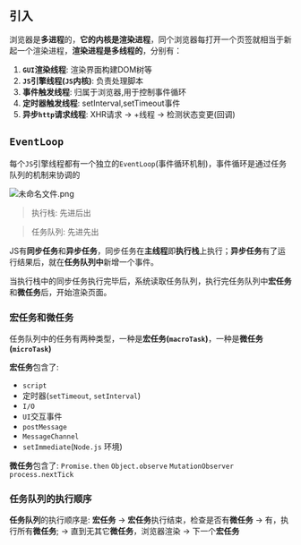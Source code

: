 ## 引入
浏览器是**多进程**的，**它的内核是渲染进程**，同个浏览器每打开一个页签就相当于新起一个渲染进程，**渲染进程是多线程的**，分别有：
1. **`GUI`渲染线程**: 渲染界面构建DOM树等
2. **`JS`引擎线程(`JS`内核)**: 负责处理脚本
3. **事件触发线程**: 归属于浏览器,用于控制事件循环
4. **定时器触发线程**: setInterval,setTimeout事件
5. **异步`http`请求线程**: XHR请求 -> +线程 -> 检测状态变更(回调)
## `EventLoop`
每个`JS`引擎线程都有一个独立的`EventLoop`(事件循环机制)，事件循环是通过任务队列的机制来协调的
              
![未命名文件.png](https://p1-juejin.byteimg.com/tos-cn-i-k3u1fbpfcp/853bed6492c344fcb92df9973627f954~tplv-k3u1fbpfcp-watermark.image?)

> 执行栈: 先进后出

> 任务队列: 先进先出

JS有**同步任务**和**异步任务**，同步任务在**主线程**即**执行栈**上执行；**异步任务**有了运行结果后，就在**任务队列中**新增一个事件。

当执行栈中的同步任务执行完毕后，系统读取任务队列，执行完任务队列中**宏任务**和**微任务**后，开始渲染页面。
### 宏任务和微任务
任务队列中的任务有两种类型，一种是**宏任务(`macroTask`)**，一种是**微任务(`microTask`)**

**宏任务**包含了: 
- `script`
- 定时器(`setTimeout`, `setInterval`)
- `I/O`
- `UI`交互事件
- `postMessage`
- `MessageChannel`
- `setImmediate`(`Node.js` 环境)

**微任务**包含了:
`Promise.then`
`Object.observe`
`MutationObserver`
`process.nextTick`

### 任务队列的执行顺序
**任务队列**的执行顺序是: **宏任务** -> **宏任务**执行结束，检查是否有**微任务** -> 有，执行所有**微任务**; -> 直到无其它**微任务**，浏览器渲染 -> 下一个**宏任务** 



